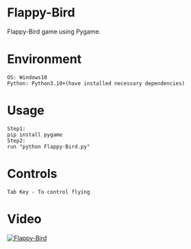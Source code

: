 # Flappy-Bird

Flappy-Bird game using Pygame.


# Environment
```
OS: Windows10
Python: Python3.10+(have installed necessary dependencies)
```

# Usage
```
Step1:
pip install pygame
Step2:
run "python Flappy-Bird.py"
```

# Controls
```
Tab Key - To control flying

```

# Video

[![Flappy-Bird](https://user-images.githubusercontent.com/78967360/142751951-e194576d-4acf-40d4-93b0-ff9ff7544224.png)](https://github.com/ItsRoy69/PYGAME-PROJECTS/blob/main/Flappy-Bird/Video/Flappy-Bird.mp4)
